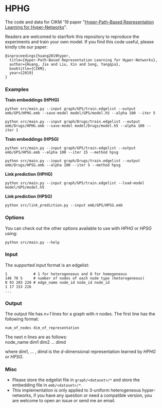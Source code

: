 # HPHG

The code and data for CIKM '19 paper "[Hyper-Path-Based Representation Learning for Hyper-Networks](<https://arxiv.org/abs/1908.09152>)".

Readers are welcomed to star/fork this repository to reproduce the experiments and train your own model. If you find this code useful, please kindly cite our paper:

```
@inproceedings{huang2019hyper,
  title={Hyper-Path-Based Representation Learning for Hyper-Networks},
  author={Huang, Jie and Liu, Xin and Song, Yangqiu},
  booktitle={CIKM},
  year={2019}
}
```



### Examples

**Train embeddings (HPHG)**

```
python src/main.py --input graph/GPS/train.edgelist --output emb/GPS/HPHG.emb --save-model model/GPS/model.h5 --alpha 100 --iter 5
```

```
python src/main.py --input graph/Drugs/train.edgelist --output emb/Drugs/HPHG.emb --save-model model/Drugs/model.h5 --alpha 100 --iter 1
```

**Train embeddings (HPSG)**

```
python src/main.py --input graph/GPS/train.edgelist --output emb/GPS/HPSG.emb --alpha 100 --iter 15 --method hpsg
```

```
python src/main.py --input graph/Drugs/train.edgelist --output emb/Drugs/HPSG.emb --alpha 100 --iter 5 --method hpsg
```



**Link prediction (HPHG)**

```
python src/main.py --input graph/GPS/train.edgelist --load-model model/GPS/model.h5
```

**Link prediction (HPSG)**

```
python src/link_prediction.py --input emb/GPS/HPSG.emb
```



### Options

You can check out the other options available to use with *HPHG* or *HPSG* using:

```
python src/main.py --help
```



### Input

The supported input format is an edgelist:

	1            # 1 for heterogeneous and 0 for homogeneous
	146 70 5     # number of nodes of each node type (heterogeneous)
	0 93 203 220 # edge_name node_id node_id node_id
	1 17 153 216
	...



### Output

The output file has *n+1* lines for a graph with *n* nodes. 
The first line has the following format:

	num_of_nodes dim_of_representation

The next *n* lines are as follows:	
	node_name dim1 dim2 ... dimd

where dim1, ... , dimd is the *d*-dimensional representation learned by *HPHG* or *HPSG*.



### Misc

- Please store the edgelist file in `graph/<dataset>/*` and store the embedding file in `emb/<dataset>/*`.
- This implementation is only applied to 3-uniform heterogeneous hyper-networks, if you have any question or need a compatible version, you are welcome to open an issue or send me an email.





